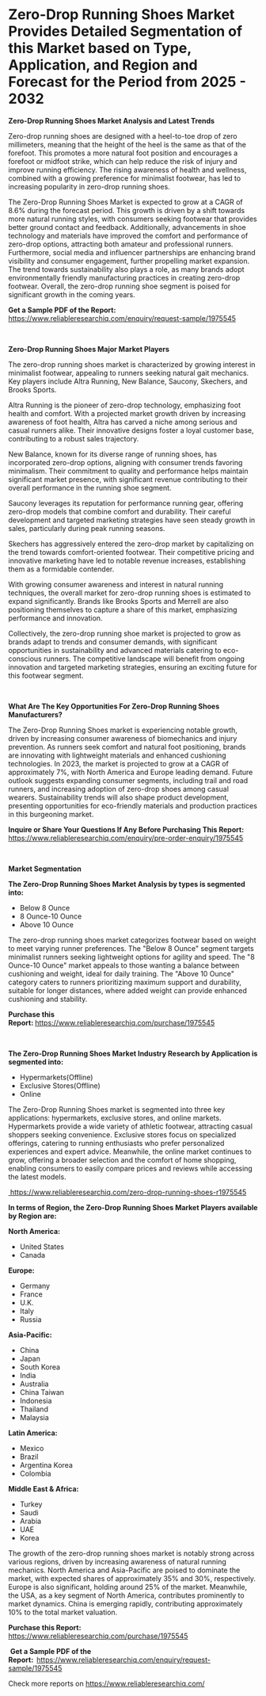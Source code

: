 <p><h1>Zero-Drop Running Shoes Market Provides Detailed Segmentation of this Market based on Type, Application, and Region and Forecast for the Period from 2025 - 2032</h1></p><p><strong>Zero-Drop Running Shoes Market Analysis and Latest Trends</strong></p>
<p><p>Zero-drop running shoes are designed with a heel-to-toe drop of zero millimeters, meaning that the height of the heel is the same as that of the forefoot. This promotes a more natural foot position and encourages a forefoot or midfoot strike, which can help reduce the risk of injury and improve running efficiency. The rising awareness of health and wellness, combined with a growing preference for minimalist footwear, has led to increasing popularity in zero-drop running shoes.</p><p>The Zero-Drop Running Shoes Market is expected to grow at a CAGR of 8.6% during the forecast period. This growth is driven by a shift towards more natural running styles, with consumers seeking footwear that provides better ground contact and feedback. Additionally, advancements in shoe technology and materials have improved the comfort and performance of zero-drop options, attracting both amateur and professional runners. Furthermore, social media and influencer partnerships are enhancing brand visibility and consumer engagement, further propelling market expansion. The trend towards sustainability also plays a role, as many brands adopt environmentally friendly manufacturing practices in creating zero-drop footwear. Overall, the zero-drop running shoe segment is poised for significant growth in the coming years.</p></p>
<p><strong>Get a Sample PDF of the Report:&nbsp;</strong> <a href="https://www.reliableresearchiq.com/enquiry/request-sample/1975545?utm_campaign=2739&utm_medium=2&utm_source=Github&utm_content=ia&utm_term=06042025&utm_id=zero-drop-running-shoes">https://www.reliableresearchiq.com/enquiry/request-sample/1975545</a></p>
<p>&nbsp;</p>
<p><strong>Zero-Drop Running Shoes Major Market Players</strong></p>
<p><p>The zero-drop running shoes market is characterized by growing interest in minimalist footwear, appealing to runners seeking natural gait mechanics. Key players include Altra Running, New Balance, Saucony, Skechers, and Brooks Sports. </p><p>Altra Running is the pioneer of zero-drop technology, emphasizing foot health and comfort. With a projected market growth driven by increasing awareness of foot health, Altra has carved a niche among serious and casual runners alike. Their innovative designs foster a loyal customer base, contributing to a robust sales trajectory.</p><p>New Balance, known for its diverse range of running shoes, has incorporated zero-drop options, aligning with consumer trends favoring minimalism. Their commitment to quality and performance helps maintain significant market presence, with significant revenue contributing to their overall performance in the running shoe segment.</p><p>Saucony leverages its reputation for performance running gear, offering zero-drop models that combine comfort and durability. Their careful development and targeted marketing strategies have seen steady growth in sales, particularly during peak running seasons.</p><p>Skechers has aggressively entered the zero-drop market by capitalizing on the trend towards comfort-oriented footwear. Their competitive pricing and innovative marketing have led to notable revenue increases, establishing them as a formidable contender.</p><p>With growing consumer awareness and interest in natural running techniques, the overall market for zero-drop running shoes is estimated to expand significantly. Brands like Brooks Sports and Merrell are also positioning themselves to capture a share of this market, emphasizing performance and innovation.</p><p>Collectively, the zero-drop running shoe market is projected to grow as brands adapt to trends and consumer demands, with significant opportunities in sustainability and advanced materials catering to eco-conscious runners. The competitive landscape will benefit from ongoing innovation and targeted marketing strategies, ensuring an exciting future for this footwear segment.</p></p>
<p>&nbsp;</p>
<p><strong>What Are The Key Opportunities For Zero-Drop Running Shoes Manufacturers?</strong></p>
<p><p>The Zero-Drop Running Shoes market is experiencing notable growth, driven by increasing consumer awareness of biomechanics and injury prevention. As runners seek comfort and natural foot positioning, brands are innovating with lightweight materials and enhanced cushioning technologies. In 2023, the market is projected to grow at a CAGR of approximately 7%, with North America and Europe leading demand. Future outlook suggests expanding consumer segments, including trail and road runners, and increasing adoption of zero-drop shoes among casual wearers. Sustainability trends will also shape product development, presenting opportunities for eco-friendly materials and production practices in this burgeoning market.</p></p>
<p><strong>Inquire or Share Your Questions If Any Before Purchasing This Report:</strong> <a href="https://www.reliableresearchiq.com/enquiry/pre-order-enquiry/1975545?utm_campaign=2739&utm_medium=2&utm_source=Github&utm_content=ia&utm_term=06042025&utm_id=zero-drop-running-shoes">https://www.reliableresearchiq.com/enquiry/pre-order-enquiry/1975545</a></p>
<p>&nbsp;</p>
<p><strong>Market Segmentation</strong></p>
<p><strong>The Zero-Drop Running Shoes Market Analysis by types is segmented into:</strong></p>
<p><ul><li>Below 8 Ounce</li><li>8 Ounce-10 Ounce</li><li>Above 10 Ounce</li></ul></p>
<p><p>The zero-drop running shoes market categorizes footwear based on weight to meet varying runner preferences. The "Below 8 Ounce" segment targets minimalist runners seeking lightweight options for agility and speed. The "8 Ounce-10 Ounce" market appeals to those wanting a balance between cushioning and weight, ideal for daily training. The "Above 10 Ounce" category caters to runners prioritizing maximum support and durability, suitable for longer distances, where added weight can provide enhanced cushioning and stability.</p></p>
<p><strong>Purchase this Report:&nbsp;</strong><a href="https://www.reliableresearchiq.com/purchase/1975545?utm_campaign=2739&utm_medium=2&utm_source=Github&utm_content=ia&utm_term=06042025&utm_id=zero-drop-running-shoes">https://www.reliableresearchiq.com/purchase/1975545</a></p>
<p>&nbsp;</p>
<p><strong>The Zero-Drop Running Shoes Market Industry Research by Application is segmented into:</strong></p>
<p><ul><li>Hypermarkets(Offline)</li><li>Exclusive Stores(Offline)</li><li>Online</li></ul></p>
<p><p>The Zero-Drop Running Shoes market is segmented into three key applications: hypermarkets, exclusive stores, and online markets. Hypermarkets provide a wide variety of athletic footwear, attracting casual shoppers seeking convenience. Exclusive stores focus on specialized offerings, catering to running enthusiasts who prefer personalized experiences and expert advice. Meanwhile, the online market continues to grow, offering a broader selection and the comfort of home shopping, enabling consumers to easily compare prices and reviews while accessing the latest models.</p></p>
<p><a href="https://www.reliableresearchiq.com/zero-drop-running-shoes-r1975545?utm_campaign=2739&utm_medium=2&utm_source=Github&utm_content=ia&utm_term=06042025&utm_id=zero-drop-running-shoes">&nbsp;https://www.reliableresearchiq.com/zero-drop-running-shoes-r1975545</a></p>
<p><strong>In terms of Region, the Zero-Drop Running Shoes Market Players available by Region are:</strong></p>
<p>
    <p> <strong> North America: </strong>
        <ul>
            <li>United States</li>
            <li>Canada</li>
        </ul>
        </p> 
    <p> <strong> Europe: </strong>
        <ul>
            <li>Germany</li>
            <li>France</li>
            <li>U.K.</li>
            <li>Italy</li>
            <li>Russia</li>
        </ul>
        </p> 
    <p> <strong> Asia-Pacific: </strong>
        <ul>
            <li>China</li>
            <li>Japan</li>
            <li>South Korea</li>
            <li>India</li>
            <li>Australia</li>
            <li>China Taiwan</li>
            <li>Indonesia</li>
            <li>Thailand</li>
            <li>Malaysia</li>
        </ul>
        </p> 
    <p> <strong> Latin America: </strong>
        <ul>
            <li>Mexico</li>
            <li>Brazil</li>
            <li>Argentina Korea</li>
            <li>Colombia</li>
        </ul>
        </p> 
    <p> <strong> Middle East & Africa: </strong>
        <ul>
            <li>Turkey</li>
            <li>Saudi</li>
            <li>Arabia</li>
            <li>UAE</li>
            <li>Korea</li>
        </ul>
    </p>
    </p>
<p><p>The growth of the zero-drop running shoes market is notably strong across various regions, driven by increasing awareness of natural running mechanics. North America and Asia-Pacific are poised to dominate the market, with expected shares of approximately 35% and 30%, respectively. Europe is also significant, holding around 25% of the market. Meanwhile, the USA, as a key segment of North America, contributes prominently to market dynamics. China is emerging rapidly, contributing approximately 10% to the total market valuation.</p></p>
<p><strong>Purchase this Report: </strong><a href="https://www.reliableresearchiq.com/purchase/1975545?utm_campaign=2739&utm_medium=2&utm_source=Github&utm_content=ia&utm_term=06042025&utm_id=zero-drop-running-shoes">https://www.reliableresearchiq.com/purchase/1975545</a></p>
<p>&nbsp;<strong>Get a Sample PDF of the Report:&nbsp;&nbsp;</strong><a href="https://www.reliableresearchiq.com/enquiry/request-sample/1975545?utm_campaign=2739&utm_medium=2&utm_source=Github&utm_content=ia&utm_term=06042025&utm_id=zero-drop-running-shoes">https://www.reliableresearchiq.com/enquiry/request-sample/1975545</a></p>
<p><strong></strong></p>
<p>Check more reports on <a href="https://www.reliableresearchiq.com/?utm_campaign=2739&utm_medium=2&utm_source=Github&utm_content=ia&utm_term=06042025&utm_id=zero-drop-running-shoes">https://www.reliableresearchiq.com/</a></p>